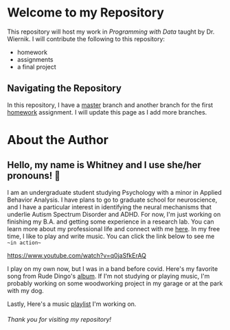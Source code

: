 # Welcome to my Repository

This repository will host my work in *Programming with Data* taught by Dr. Wiernik. I will contribute the following to this repository:
* homework 
* assignments
* a final project

## Navigating the Repository 

In this repository, I have a [master](https://github.com/usf-progdata/hw-whitneykasenetz/tree/master) branch and another branch for the first [homework](https://github.com/usf-progdata/hw-whitneykasenetz/tree/hw01) assignment. I will update this page as I add more branches.


# **About the Author**
## Hello, my name is Whitney and I use she/her pronouns! :tada:
 I am an undergraduate student studying Psychology with a minor in Applied Behavior Analysis. I have plans to go to graduate school for neuroscience, and I have a particular interest in identifying the neural mechanisms that underlie Autism Spectrum Disorder and ADHD. For now, I'm just working on finishing my B.A. and getting some experience in a research lab. You can learn more about my professional life and connect with me  [here](https://www.linkedin.com/in/whitney-kasenetz-16716119a/). 
In my free time, I like to play and write music. You can click the link below to see me ```~in action~```

https://www.youtube.com/watch?v=q0jaSfkErAQ

  I play on my own now, but I was in a band before covid. Here's my favorite song from Rude Dingo's [album](https://open.spotify.com/artist/6UwKAHx0TKLMBsag19tm6k). If I'm not studying or playing music, I'm probably working on some woodworking project in my garage or at the park with my dog. 
  
  Lastly, Here's a music [playlist](https://open.spotify.com/playlist/6TEtPJxx8hy9Vog5c3MZ3n) I'm working on. 


###### Thank you for visiting my repository! 



